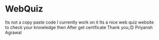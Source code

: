 # WebQuiz


<!----Made By Priyansh Agrawal--------!>
<!-----Please Dont copy this code---------!>
<!-------Special Thanks to my Friend Lovedeep who help me in this------!>
<!----------Successs always depend on your work-----!>

Its not a copy paste code
I currently work on it


Its a nice web quiz website to check your knowledge then 
After get certificate 


Thank you,😊

Priyansh Agrawal



<!----Made By Priyansh Agrawal--------!>
<!-----Please Dont copy this code---------!>
<!-------Special Thanks to my Friend Lovedeep who help me in this------!>
<!----------Successs always depend on your work-----!>
